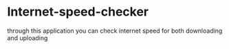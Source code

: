 # Internet-speed-checker
through this application you can check internet speed for both downloading and uploading
